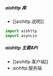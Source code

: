 ##### aiohttp 库
- [[aiohttp.说明]]
```python
import aiohttp
import asyncio
```
##### aiohttp 主要API
- [[aiohttp.客户端]]
- aiohttp.服务端